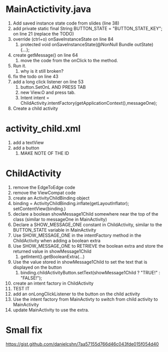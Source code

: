 
# MainActictivity.java

1. Add saved instance state code from slides (line 38)
2. add private static final String BUTTON_STATE = "BUTTON_STATE_KEY"; on line 21 (replace the TODO)
3. override (ctrl+o) onSaveInstanceState on line 84
	1. protected void onSaveInstanceState(@NonNull Bundle outState) {...};
4. create getMessage() on line 64
	1. move the code from the onClick to the method.
5. Run it.
	1. why is it still broken?
6. fix the todo on line 43
7. add a long click listener on line 53
	1. button.SetOnL AND PRESS TAB
	2. new View.O and press tab.
	3. Intent intent = ChildActivity.intentFactory(getApplicationContext(),messageOne);
8. Create a child activity

# activity_child.xml
1. add a textView
2. add a button
	1. MAKE NOTE OF THE ID


# ChildActivity

1. remove the EdgeToEdge code
2. remove the ViewCompat code
3. create an ActivityChildBinding object
4. binding = ActivityChildBinding.inflate(getLayoutInflator);
setContentView(binding.)
5. declare a boolean showMessage1Child somewhere near the top of the class (similar to messageOne in MainActivity)
6. Declare a SHOW_MESSAGE_ONE constant in ChildActivity,  similar to the BUTTON_STATE variable in MainActivity
7. Use SHOW_MESSAGE_ONE in the intentFactory method in the ChildActivity when adding a boolean extra
8. Use SHOW_MESSAGE_ONE to RETRIEVE the boolean extra and store the returned value in showMessage1Child
	1. getIntent().getBooleanExtra(...)
9. Use the value stored in showMessage1Child to set the text that is displayed on the button
	1. binding.childActivityButton.setText(showMessage1Child ? "TRUE!" : "FALSE!");
10. create an intent factory in ChildActivity
11. TEST IT
12. add an onLongClickListener to the button on the child activity
13. Use the intent factory from MainActivty to switch from child activity to MainActivity
14. update MainActivity to use the extra.

# Small fix
https://gist.github.com/danielcshn/7aa57155d766d46c043fde015f054d40

